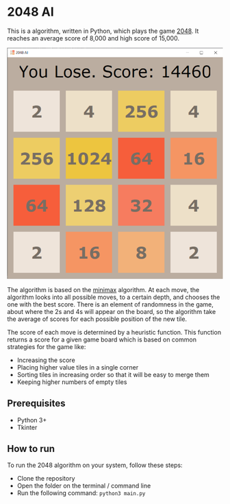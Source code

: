 # 2048 AI
This is a algorithm, written in Python, which plays the game [2048](https://en.wikipedia.org/wiki/2048_(video_game)). It reaches an average score of 8,000 and high score of 15,000.

![Image](/screenshot.png)

The algorithm is based on the [minimax](https://en.wikipedia.org/wiki/Minimax) algorithm. At each move, the algorithm looks into all possible moves, to a certain depth, and chooses the one with the best score. There is an element of randomness in the game, about where the 2s and 4s will appear on the board, so the algorithm take the average of scores for each possible position of the new tile.

The score of each move is determined by a heuristic function. This function returns a score for a given game board which is based on common strategies for the game like:
 - Increasing the score
 - Placing higher value tiles in a single corner
 - Sorting tiles in increasing order so that it will be easy to merge them
 - Keeping higher numbers of empty tiles

## Prerequisites <a name = "prerequisites"></a>
 - Python 3+
 - Tkinter

## How to run <a name = "how_to_run"></a>
To run the 2048 algorithm on your system, follow these steps:
 - Clone the repository
 - Open the folder on the terminal / command line
 - Run the following command:
```python3 main.py```
